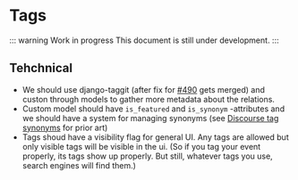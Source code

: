 # Tags

::: warning Work in progress
This document is still under development.
:::

## Tehchnical

- We should use django-taggit (after fix for [#490](https://github.com/jazzband/django-taggit/issues/490) gets merged) and custon through models to gather more metadata about the relations.
- Custom model should have `is_featured` and `is_synonym` -attributes and we should have a system for managing synonyms (see [Discourse tag synonyms](https://meta.discourse.org/t/merging-tags-tag-synonyms/81869/16) for prior art)
- Tags shoud have a visibility flag for general UI. Any tags are allowed but only visible tags will be visible in the ui. (So if you tag your event properly, its tags show up properly. But still, whatever tags you use, search engines will find them.)

